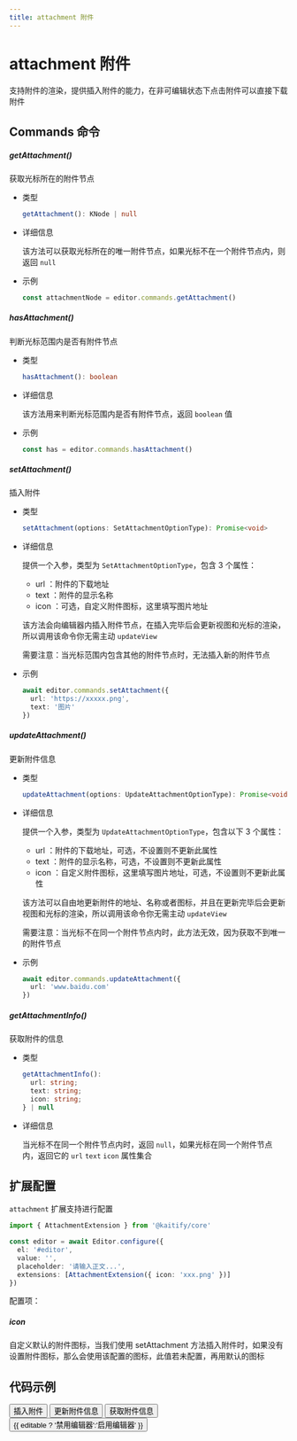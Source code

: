 ```yaml
---
title: attachment 附件
---
```


# attachment 附件

支持附件的渲染，提供插入附件的能力，在非可编辑状态下点击附件可以直接下载附件

## Commands 命令

##### getAttachment()

获取光标所在的附件节点

- 类型

  ```ts
  getAttachment(): KNode | null
  ```

- 详细信息

  该方法可以获取光标所在的唯一附件节点，如果光标不在一个附件节点内，则返回 `null`

- 示例

  ```ts
  const attachmentNode = editor.commands.getAttachment()
  ```

##### hasAttachment()

判断光标范围内是否有附件节点

- 类型

  ```ts
  hasAttachment(): boolean
  ```

- 详细信息

  该方法用来判断光标范围内是否有附件节点，返回 `boolean` 值

- 示例

  ```ts
  const has = editor.commands.hasAttachment()
  ```

##### setAttachment()

插入附件

- 类型

  ```ts
  setAttachment(options: SetAttachmentOptionType): Promise<void>
  ```

- 详细信息

  提供一个入参，类型为 `SetAttachmentOptionType`，包含 3 个属性：

  - url <Badge type="danger" text="string" />：附件的下载地址
  - text <Badge type="danger" text="string" />：附件的显示名称
  - icon <Badge type="danger" text="string" />：可选，自定义附件图标，这里填写图片地址

  该方法会向编辑器内插入附件节点，在插入完毕后会更新视图和光标的渲染，所以调用该命令你无需主动 `updateView`

  需要注意：当光标范围内包含其他的附件节点时，无法插入新的附件节点

- 示例

  ```ts
  await editor.commands.setAttachment({
    url: 'https://xxxxx.png',
    text: '图片'
  })
  ```

##### updateAttachment()

更新附件信息

- 类型

  ```ts
  updateAttachment(options: UpdateAttachmentOptionType): Promise<void>
  ```

- 详细信息

  提供一个入参，类型为 `UpdateAttachmentOptionType`，包含以下 3 个属性：

  - url <Badge type="danger" text="string" />：附件的下载地址，可选，不设置则不更新此属性
  - text <Badge type="danger" text="string" />：附件的显示名称，可选，不设置则不更新此属性
  - icon <Badge type="danger" text="string" />：自定义附件图标，这里填写图片地址，可选，不设置则不更新此属性

  该方法可以自由地更新附件的地址、名称或者图标，并且在更新完毕后会更新视图和光标的渲染，所以调用该命令你无需主动 `updateView`

  需要注意：当光标不在同一个附件节点内时，此方法无效，因为获取不到唯一的附件节点

- 示例

  ```ts
  await editor.commands.updateAttachment({
    url: 'www.baidu.com'
  })
  ```

##### getAttachmentInfo()

获取附件的信息

- 类型

  ```ts
  getAttachmentInfo():
    url: string;
    text: string;
    icon: string;
  } | null
  ```

- 详细信息

  当光标不在同一个附件节点内时，返回 `null`，如果光标在同一个附件节点内，返回它的 `url` `text` `icon` 属性集合

## 扩展配置

`attachment` 扩展支持进行配置

```ts
import { AttachmentExtension } from '@kaitify/core'

const editor = await Editor.configure({
  el: '#editor',
  value: '',
  placeholder: '请输入正文...',
  extensions: [AttachmentExtension({ icon: 'xxx.png' })]
})
```

配置项：

##### icon <Badge type="danger" text="string" />

自定义默认的附件图标，当我们使用 setAttachment 方法插入附件时，如果没有设置附件图标，那么会使用该配置的图标，此值若未配置，再用默认的图标

## 代码示例

<div style="margin:0 0 10px 0">
  <button class="demo-button" @click="editor?.commands.setAttachment({ url:'https://www.so-better.cn/static/attachments/QM6cgjq8GPzY1_c2Ol1GIS68.jpg',text:'一张风景图'})" :disabled="!editable">插入附件</button>
  <button class="demo-button" @click="updateAttachment" :disabled="!editable">更新附件信息</button>
  <button class="demo-button" @click="getInfo" :disabled="!editable">获取附件信息</button>
  <button class="demo-button" @click="editable=!editable">{{ editable ? '禁用编辑器':'启用编辑器' }}</button>
</div>
<div ref="editorRef" style="width:100%;height:100px;"></div>

<script lang="ts" setup>
  import { useData } from 'vitepress'
  import { onMounted, watch, ref, onBeforeUnmount} from "vue"
  import { Editor } from "../../../lib/kaitify-core.es.js"

  const { isDark, page } = useData()
  const editorRef = ref<HtmlElement | undefined>()
  const editor = ref<Editor | undefined>()
  const editable = ref<boolean>(true)
  
  onMounted(async ()=>{
    editor.value = await Editor.configure({
      el: editorRef.value,
      value: '我是一段文本，我是一段文本，我是一段文本，我是一段文本，我是一段文本，我是一段文本，我是一段文本，我是一段文本',
      dark: isDark.value,
      editable:editable.value,
      placeholder:'请输入正文...'
    })
  })

  onBeforeUnmount(()=>{
    editor.value?.destroy()
  })

  const updateAttachment = ()=>{
    console.log(editor.value)
    if(!editor.value?.commands.getAttachment()){
      alert('请点击附件')
      return
    }
    editor.value?.commands.updateAttachment({ text:'一张风景图.jpg' })
  }

  const getInfo = ()=>{
    if(!editor.value?.commands.getAttachment()){
      alert('请点击附件')
      return
    }
    alert(JSON.stringify(editor.value?.commands.getAttachmentInfo()))
  }

  watch(()=>isDark.value,newVal=>{
    if(editor.value){
        editor.value.setDark(isDark.value)
    }
  })

  watch(()=>editable.value,newVal=>{
    editor.value.setEditable(newVal)
  })
</script>
